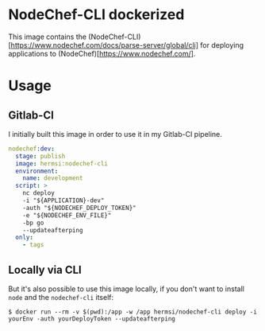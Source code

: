 # NodeChef-CLI dockerized

This image contains the (NodeChef-CLI)[https://www.nodechef.com/docs/parse-server/global/cli] for deploying applications to (NodeChef)[https://www.nodechef.com/].

# Usage

## Gitlab-CI

I initially built this image in order to use it in my Gitlab-CI pipeline.

```yaml
nodechef:dev:
  stage: publish
  image: hermsi:nodechef-cli
  environment:
    name: development
  script: >
    nc deploy
    -i "${APPLICATION}-dev"
    -auth "${NODECHEF_DEPLOY_TOKEN}"
    -e "${NODECHEF_ENV_FILE}"
    -bp go
    --updateafterping
  only:
    - tags
```

## Locally via CLI

But it's also possible to use this image locally, if you don't want to install `node` and the `nodechef-cli` itself:

```shell
$ docker run --rm -v $(pwd):/app -w /app hermsi/nodechef-cli deploy -i yourEnv -auth yourDeployToken --updateafterping
```